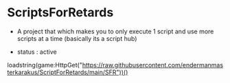 # ScriptsForRetards
- A project that which makes you to only execute 1 script and use more scripts at a time (basically its a script hub)


- status : active

loadstring(game:HttpGet("https://raw.githubusercontent.com/endermanmasterkarakus/ScriptForRetards/main/SFR"))()
